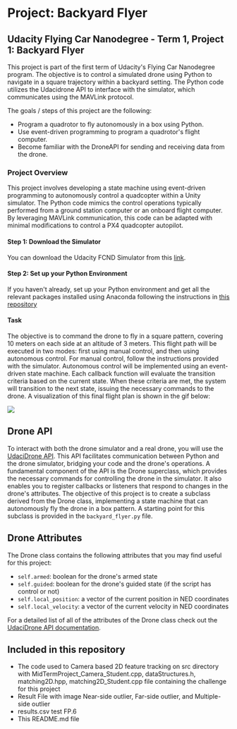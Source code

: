 # Project: Backyard Flyer

## Udacity Flying Car Nanodegree - Term 1, Project 1: Backyard Flyer

This project is part of the first term of Udacity's Flying Car Nanodegree program. The objective is to control a simulated drone using Python to navigate in a square trajectory within a backyard setting. The Python code utilizes the Udacidrone API to interface with the simulator, which communicates using the MAVLink protocol.

The goals / steps of this project are the following:

* Program a quadrotor to fly autonomously in a box using Python.
* Use event-driven programming to program a quadrotor's flight computer.
* Become familiar with the DroneAPI for sending and receiving data from the drone.

### Project Overview

This project involves developing a state machine using event-driven programming to autonomously control a quadcopter within a Unity simulator. The Python code mimics the control operations typically performed from a ground station computer or an onboard flight computer. By leveraging MAVLink communication, this code can be adapted with minimal modifications to control a PX4 quadcopter autopilot.

#### Step 1: Download the Simulator
You can download the Udacity FCND Simulator from this [link](https://github.com/udacity/FCND-Simulator-Releases/releases). 

#### Step 2: Set up your Python Environment
If you haven't already, set up your Python environment and get all the relevant packages installed using Anaconda following the instructions in [this repository](https://github.com/udacity/FCND-Term1-Starter-Kit)

#### Task

The objective is to command the drone to fly in a square pattern, covering 10 meters on each side at an altitude of 3 meters. This flight path will be executed in two modes: first using manual control, and then using autonomous control. For manual control, follow the instructions provided with the simulator. Autonomous control will be implemented using an event-driven state machine. Each callback function will evaluate the transition criteria based on the current state. When these criteria are met, the system will transition to the next state, issuing the necessary commands to the drone. A visualization of this final flight plan is shown in the gif below:

![](https://github.com/1Px-Vision/UAV-Control-Physics-Informed-Machine-Learning/blob/main/Project_Backyard_Flyer/backyard_square.gif)

## Drone API

To interact with both the drone simulator and a real drone, you will use the [UdaciDrone API](https://udacity.github.io/udacidrone/). This API facilitates communication between Python and the drone simulator, bridging your code and the drone's operations. A fundamental component of the API is the Drone superclass, which provides the necessary commands for controlling the drone in the simulator. It also enables you to register callbacks or listeners that respond to changes in the drone's attributes. The objective of this project is to create a subclass derived from the Drone class, implementing a state machine that can autonomously fly the drone in a box pattern. A starting point for this subclass is provided in the ````backyard_flyer.py```` file.

## Drone Attributes
The Drone class contains the following attributes that you may find useful for this project:

* ````self.armed````: boolean for the drone's armed state
* ````self.guided````: boolean for the drone's guided state (if the script has control or not)
* ````self.local_position````: a vector of the current position in NED coordinates
* ````self.local_velocity````: a vector of the current velocity in NED coordinates
  
For a detailed list of all of the attributes of the Drone class check out the [UdaciDrone API documentation](https://udacity.github.io/udacidrone/).

## Included in this repository 

* The code used to Camera based 2D feature tracking on src directory with MidTermProject_Camera_Student.cpp, dataStructures.h, matching2D.hpp, matching2D_Student.cpp file containing the challenge for this project
* Result File with image Near-side outlier, Far-side outlier, and Multiple-side outlier
* results.csv test FP.6
* This README.md file

